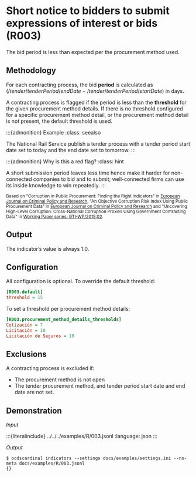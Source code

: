 # Short notice to bidders to submit expressions of interest or bids (R003)

The bid period is less than expected per the procurement method used.

## Methodology

For each contracting process, the bid **period** is calculated as $(/tender/tenderPeriod/endDate - /tender/tenderPeriod/startDate)$ in days.

A contracting process is flagged if the period is less than the **threshold** for the given procurement method details. If there is no threshold configured for a specific procurement method detail, or the procurement method detail is not present, the default threshold is used.

:::{admonition} Example
:class: seealso

The National Rail Service publish a tender process with a tender period start date set to today and the end date set to tomorrow.
:::

:::{admonition} Why is this a red flag?
:class: hint

A short submission period leaves less time hence make it harder for non-connected companies to bid and to submit; well-connected firms can use its inside knowledge to win repeatedly.
:::

<small>Based on "Corruption in Public Procurement: Finding the Right Indicators" in [European Journal on Criminal Policy and Research](https://link.springer.com/article/10.1007/s10610-016-9312-3), "An Objective Corruption Risk Index Using Public Procurement Data" in [European Journal on Criminal Policy and Research](https://link.springer.com/article/10.1007/s10610-016-9308-z) and "Uncovering High-Level Corruption: Cross-National Corruption Proxies Using Government Contracting Data" in [Working Paper series: GTI-WP/2015:02](https://www.govtransparency.eu/wp-content/uploads/2015/11/GTI_WP2015_2_Fazekas_Kocsis_151015.pdf).</small>

## Output

The indicator’s value is always 1.0.

## Configuration

All configuration is optional. To override the default threshold:

```ini
[R003.default]
threshold = 15
```

To set a threshold per procurement method details:

```ini
[R003.procurement_method_details_thresholds]
Cotización = 7
Licitación = 10
Licitación de Seguros = 10
```


## Exclusions

A contracting process is excluded if:
- The procurement method is not open
- The tender procurement method, and tender period start date and end date are not set.

## Demonstration

*Input*

:::{literalinclude} ../../../examples/R/003.jsonl
:language: json
:::

*Output*

```console
$ ocdscardinal indicators --settings docs/examples/settings.ini --no-meta docs/examples/R/003.jsonl
{}

```

